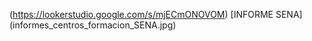 (https://lookerstudio.google.com/s/mjECmONOVOM)
[INFORME SENA] (informes_centros_formacion_SENA.jpg)
